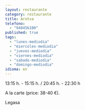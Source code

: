 ```yaml
---
layout: restaurante
category: restaurante
title: Arotxa
telefono:
  - "948456100"
published: true
tags:
  - "lunes-mediodia"
  - "miercoles-mediodia"
  - "jueves-mediodia"
  - "viernes-mediodia"
  - "sabado-mediodia"
  - "domingo-mediodia"
idioma: en
---
```


13:15 h. - 15:15 h. / 20:45 h. - 22:30 h

A la carte (price: 38-40 €).

Legasa
